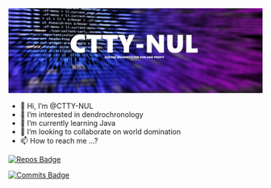 <img src="https://raw.githubusercontent.com/CTTY-NUL/CTTY-NUL/main/banner.jpg">

- 👋 Hi, I’m @CTTY-NUL
- 👀 I’m interested in dendrochronology
- 🌱 I’m currently learning Java
- 💞️ I’m looking to collaborate on world domination
- 📫 How to reach me ...?

[![Repos Badge](https://badges.pufler.dev/repos/CTTY-NUL)](https://badges.pufler.dev)

[![Commits Badge](https://badges.pufler.dev/commits/monthly/CTTY-NUL)](https://badges.pufler.dev)


<!---

<img src="https://github-readme-stats.vercel.app/api/top-langs/?username=CTTY-NUL">

<img src="https://github-readme-streak-stats.herokuapp.com/?user=CTTY-NUL">

<img src="https://activity-graph.herokuapp.com/graph?username=CTTY-NUL&theme=minimal">



https://github.com/anuraghazra/github-readme-stats

CTTY-NUL/CTTY-NUL is a ✨ special ✨ repository because its `README.md` (this file) appears on your GitHub profile.
You can click the Preview link to take a look at your changes.
--->
